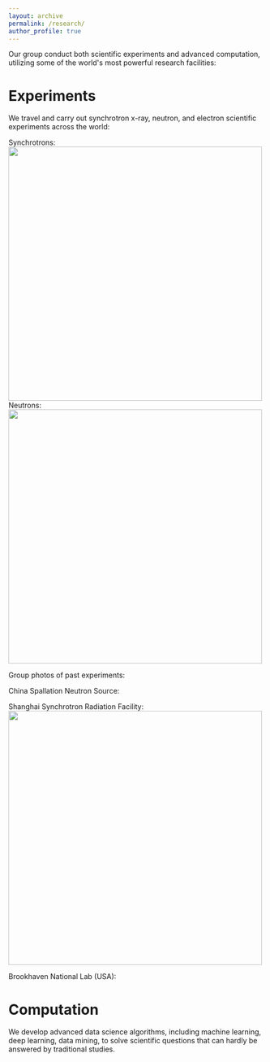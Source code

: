 ```yaml
---
layout: archive
permalink: /research/
author_profile: true
---
```

Our group conduct both scientific experiments and advanced computation, utilizing some of the world's most powerful 
research facilities:

# Experiments
We travel and carry out synchrotron x-ray, neutron, and electron scientific experiments across the world:

<div>
Synchrotrons:
<image width="500" height="500" src="/images/research/worldsynchrotrons.jpg">
</div>

<div>
Neutrons:
<image width="500" height="500" src="/images/research/worldneutrons.jpg">
</div>

Group photos of past experiments:

China Spallation Neutron Source:

Shanghai Synchrotron Radiation Facility:
<image width="500" height="500" src="/images/research/ssrf.png">


Brookhaven National Lab (USA):






# Computation
We develop advanced data science algorithms, including machine learning, deep learning, data mining, to solve scientific 
questions that can hardly be answered by traditional studies.



